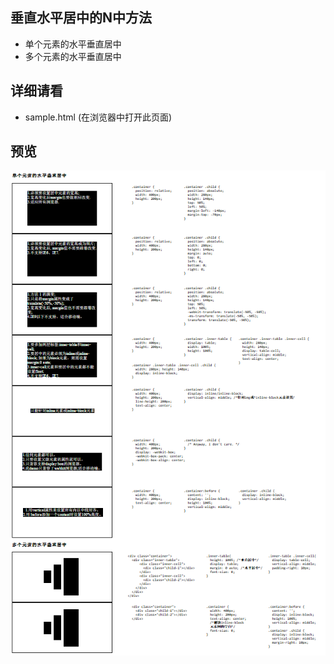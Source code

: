## 垂直水平居中的N中方法
  * 单个元素的水平垂直居中
  * 多个元素的水平垂直居中

## 详细请看
  * sample.html (在浏览器中打开此页面)

## 预览
![](preview.png)